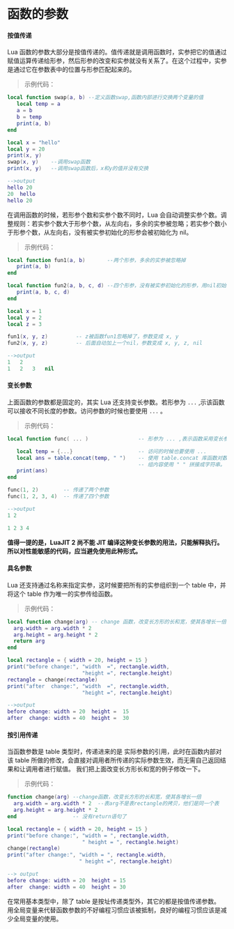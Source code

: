 # 函数的参数

#### 按值传递

Lua 函数的参数大部分是按值传递的。值传递就是调用函数时，实参把它的值通过赋值运算传递给形参，然后形参的改变和实参就没有关系了。在这个过程中，实参是通过它在参数表中的位置与形参匹配起来的。

> 示例代码：

```lua
local function swap(a, b) --定义函数swap,函数内部进行交换两个变量的值
   local temp = a
   a = b
   b = temp
   print(a, b)
end

local x = "hello"
local y = 20
print(x, y)
swap(x, y)    --调用swap函数
print(x, y)   --调用swap函数后，x和y的值并没有交换

-->output
hello 20
20  hello
hello 20
```

在调用函数的时候，若形参个数和实参个数不同时，Lua 会自动调整实参个数。调整规则：若实参个数大于形参个数，从左向右，多余的实参被忽略；若实参个数小于形参个数，从左向右，没有被实参初始化的形参会被初始化为 nil。

> 示例代码：

```lua
local function fun1(a, b)       --两个形参，多余的实参被忽略掉
   print(a, b)
end

local function fun2(a, b, c, d) --四个形参，没有被实参初始化的形参，用nil初始化
   print(a, b, c, d)
end

local x = 1
local y = 2
local z = 3

fun1(x, y, z)         -- z被函数fun1忽略掉了，参数变成 x, y
fun2(x, y, z)         -- 后面自动加上一个nil，参数变成 x, y, z, nil

-->output
1   2
1   2   3   nil
```

#### 变长参数

上面函数的参数都是固定的，其实 Lua 还支持变长参数。若形参为 `...` ,示该函数可以接收不同长度的参数。访问参数的时候也要使用 `...` 。

> 示例代码：

```lua
local function func( ... )                -- 形参为 ... ,表示函数采用变长参数

   local temp = {...}                     -- 访问的时候也要使用 ...
   local ans = table.concat(temp, " ")    -- 使用 table.concat 库函数对数
                                          -- 组内容使用 " " 拼接成字符串。
   print(ans)
end

func(1, 2)        -- 传递了两个参数
func(1, 2, 3, 4)  -- 传递了四个参数

-->output
1 2

1 2 3 4
```

**值得一提的是，LuaJIT 2 尚不能 JIT 编译这种变长参数的用法，只能解释执行。所以对性能敏感的代码，应当避免使用此种形式。**

#### 具名参数

Lua 还支持通过名称来指定实参，这时候要把所有的实参组织到一个 table 中，并将这个 table 作为唯一的实参传给函数。

> 示例代码：

```lua
local function change(arg) -- change 函数，改变长方形的长和宽，使其各增长一倍
  arg.width = arg.width * 2
  arg.height = arg.height * 2
  return arg
end

local rectangle = { width = 20, height = 15 }
print("before change:", "width  =", rectangle.width,
                        "height =", rectangle.height)
rectangle = change(rectangle)
print("after  change:", "width  =", rectangle.width,
                        "height =", rectangle.height)

-->output
before change: width = 20  height =  15
after  change: width = 40  height =  30
```


#### 按引用传递

当函数参数是 table 类型时，传递进来的是 实际参数的引用，此时在函数内部对该 table 所做的修改，会直接对调用者所传递的实际参数生效，而无需自己返回结果和让调用者进行赋值。
我们把上面改变长方形长和宽的例子修改一下。

> 示例代码：

```lua
function change(arg) --change函数，改变长方形的长和宽，使其各增长一倍
  arg.width = arg.width * 2  --表arg不是表rectangle的拷贝，他们是同一个表
  arg.height = arg.height * 2
end                  -- 没有return语句了

local rectangle = { width = 20, height = 15 }
print("before change:", "width = ", rectangle.width,
                        " height = ", rectangle.height)
change(rectangle)
print("after change:", "width = ", rectangle.width,
                       " height =", rectangle.height)

--> output
before change: width = 20  height = 15
after  change: width = 40  height = 30
```

在常用基本类型中，除了 table 是按址传递类型外，其它的都是按值传递参数。
用全局变量来代替函数参数的不好编程习惯应该被抵制，良好的编程习惯应该是减少全局变量的使用。
